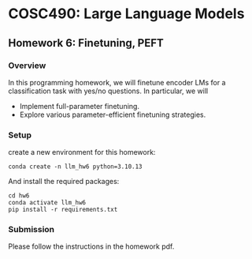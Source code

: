 # COSC490: Large Language Models
## Homework 6: Finetuning, PEFT

### Overview
In this programming homework, we will finetune encoder LMs for a classification task with yes/no questions. In
particular, we will
- Implement full-parameter finetuning.
- Explore various parameter-efficient finetuning strategies.

### Setup
create a new environment for this homework:
```
conda create -n llm_hw6 python=3.10.13
```

And install the required packages:
```
cd hw6
conda activate llm_hw6
pip install -r requirements.txt
```


### Submission
Please follow the instructions in the homework pdf.
